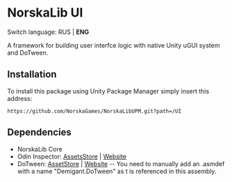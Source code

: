 # NorskaLib UI
Switch language: RUS | **ENG**

A framework for building user interfce logic with native Unity uGUI system and DoTween.

## Installation
To install this package using Unity Package Manager simply insert this address:
```
https://github.com/NorskaGames/NorskaLibUPM.git?path=/UI
```
## Dependencies
- NorskaLib Core
- Odin Inspector: [AssetsStore](https://assetstore.unity.com/packages/tools/utilities/odin-inspector-and-serializer-89041) | [Website](https://odininspector.com/?utm_source=assetstore&utm_medium=description_link&utm_campaign=default/)
- DoTween: [AssetStore]() | [Website]()
-- You need to manually add an .asmdef with a name "Demigant.DoTween" as t is referenced in this assembly.